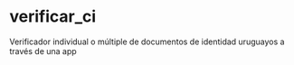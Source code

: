 # verificar_ci
Verificador individual o múltiple de documentos de identidad uruguayos a través de una app
